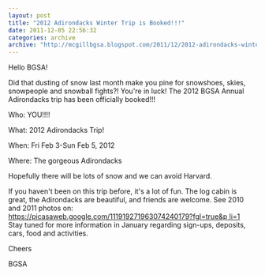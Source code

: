 ```yaml
---
layout: post
title: "2012 Adirondacks Winter Trip is Booked!!!"
date: 2011-12-05 22:56:32
categories: archive
archive: "http://mcgillbgsa.blogspot.com/2011/12/2012-adirondacks-winter-trip-is-booked.html"
---
```


Hello BGSA!

  

Did that dusting of snow last month make you pine for snowshoes, skies,
snowpeople and snowball fights?! You're in luck! The 2012 BGSA Annual
Adirondacks trip has been officially booked!!!

  

Who: YOU!!!!

What: 2012 Adirondacks Trip!

When: Fri Feb 3-Sun Feb 5, 2012

Where: The gorgeous Adirondacks

  

Hopefully there will be lots of snow and we can avoid Harvard.

If you haven't been on this trip before, it's a lot of fun. The log cabin is
great, the Adirondacks are beautiful, and friends are welcome. See 2010 and
2011 photos on: [https://picasaweb.google.com/111919271963074240179?fgl=true&p
li=1](https://picasaweb.google.com/111919271963074240179?fgl=true&pli=1)  
Stay tuned for more information in January regarding sign-ups, deposits, cars,
food and activities.

  

Cheers

BGSA


    